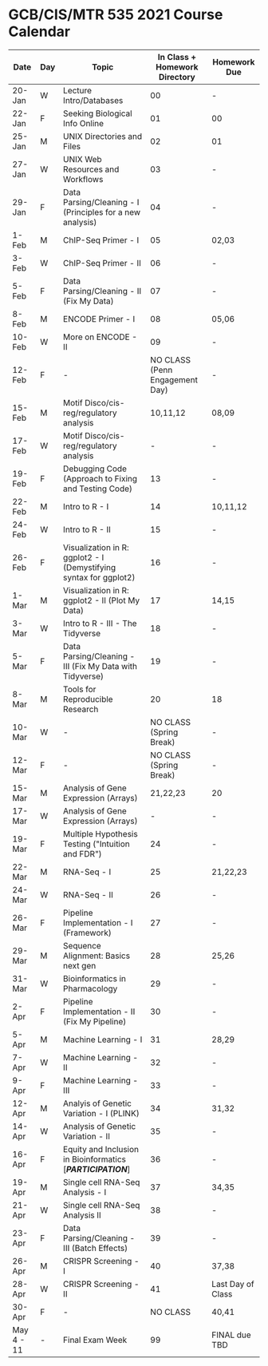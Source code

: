 # GCB/CIS/MTR 535 2021 Course Calendar

| Date       | Day | Topic                                                             | In Class + Homework Directory  | Homework Due      |
|------------|-----|-------------------------------------------------------------------|--------------------------------|-------------------|
| 20-Jan     | W   | Lecture Intro/Databases                                           | 00                             | -                 |
| 22-Jan     | F   | Seeking Biological Info Online                                    | 01                             | 00                |
| 25-Jan     | M   | UNIX Directories and Files                                        | 02                             | 01                |
| 27-Jan     | W   | UNIX Web Resources and Workflows                                  | 03                             | -                 |
| 29-Jan     | F   | Data Parsing/Cleaning - I (Principles for a new analysis)         | 04                             | -                 |
| 1-Feb      | M   | ChIP-Seq Primer - I                                               | 05                             | 02,03             |
| 3-Feb      | W   | ChIP-Seq Primer - II                                              | 06                             | -                 |
| 5-Feb      | F   | Data Parsing/Cleaning - II (Fix My Data)                          | 07                             | -                 |
| 8-Feb      | M   | ENCODE Primer - I                                                 | 08                             | 05,06             |
| 10-Feb     | W   | More on ENCODE - II                                               | 09                             | -                 |
| 12-Feb     | F   | -                                                                 | NO CLASS (Penn Engagement Day) | -                 |
| 15-Feb     | M   | Motif Disco/cis-reg/regulatory analysis                           | 10,11,12                       | 08,09             |
| 17-Feb     | W   | Motif Disco/cis-reg/regulatory analysis                           | -                              | -                 |
| 19-Feb     | F   | Debugging Code (Approach to Fixing and Testing Code)              | 13                             | -                 |
| 22-Feb     | M   | Intro to R - I                                                    | 14                             | 10,11,12          |
| 24-Feb     | W   | Intro to R - II                                                   | 15                             | -                 |
| 26-Feb     | F   | Visualization in R: ggplot2 - I (Demystifying syntax for ggplot2) | 16                             | -                 |
| 1-Mar      | M   | Visualization in R: ggplot2 - II (Plot My Data)                   | 17                             | 14,15             |
| 3-Mar      | W   | Intro to R - III - The Tidyverse                                  | 18                             | -                 |
| 5-Mar      | F   | Data Parsing/Cleaning - III (Fix My Data with Tidyverse)          | 19                             | -                 |
| 8-Mar      | M   | Tools for Reproducible Research                                   | 20                             | 18                |
| 10-Mar     | W   | -                                                                 | NO CLASS (Spring Break)        | -                 |
| 12-Mar     | F   | -                                                                 | NO CLASS (Spring Break)        | -                 |
| 15-Mar     | M   | Analysis of Gene Expression (Arrays)                              | 21,22,23                       | 20                |
| 17-Mar     | W   | Analysis of Gene Expression (Arrays)                              | -                              | -                 |
| 19-Mar     | F   | Multiple Hypothesis Testing ("Intuition and FDR")                 | 24                             | -                 |
| 22-Mar     | M   | RNA-Seq - I                                                       | 25                             | 21,22,23          |
| 24-Mar     | W   | RNA-Seq - II                                                      | 26                             | -                 |
| 26-Mar     | F   | Pipeline Implementation - I (Framework)                           | 27                             | -                 |
| 29-Mar     | M   | Sequence Alignment: Basics next gen                               | 28                             | 25,26             |
| 31-Mar     | W   | Bioinformatics in Pharmacology                                    | 29                             | -                 |
| 2-Apr      | F   | Pipeline Implementation - II (Fix My Pipeline)                    | 30                             | -                 |
| 5-Apr      | M   | Machine Learning - I                                              | 31                             | 28,29             |
| 7-Apr      | W   | Machine Learning - II                                             | 32                             | -                 |
| 9-Apr      | F   | Machine Learning - III                                            | 33                             | -                 |
| 12-Apr     | M   | Analyis of Genetic Variation - I (PLINK)                          | 34                             | 31,32             |
| 14-Apr     | W   | Analysis of Genetic Variation - II                                | 35                             | -                 |
| 16-Apr     | F   | Equity and Inclusion in Bioinformatics [***PARTICIPATION***]      | 36                             | -                 |
| 19-Apr     | M   | Single cell RNA-Seq Analysis - I                                  | 37                             | 34,35             |
| 21-Apr     | W   | Single cell RNA-Seq Analysis II                                   | 38                             | -                 |
| 23-Apr     | F   | Data Parsing/Cleaning - III (Batch Effects)                       | 39                             | -                 |
| 26-Apr     | M   | CRISPR Screening - I                                              | 40                             | 37,38             |
| 28-Apr     | W   | CRISPR Screening - II                                             | 41                             | Last Day of Class |
| 30-Apr     | F   | -                                                                 | NO CLASS                       | 40,41             |
| May 4 - 11 | -   | Final Exam Week                                                   | 99                             | FINAL due TBD     |